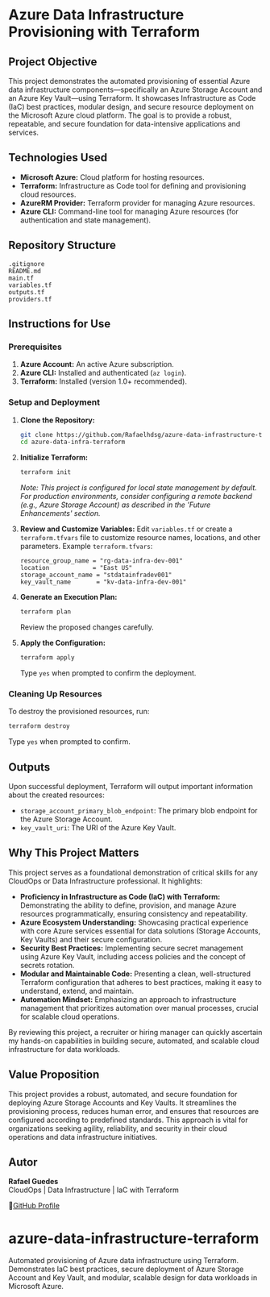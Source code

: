 # Azure Data Infrastructure Provisioning with Terraform

## Project Objective

This project demonstrates the automated provisioning of essential Azure data infrastructure components—specifically an Azure Storage Account and an Azure Key Vault—using Terraform. It showcases Infrastructure as Code (IaC) best practices, modular design, and secure resource deployment on the Microsoft Azure cloud platform. The goal is to provide a robust, repeatable, and secure foundation for data-intensive applications and services.

## Technologies Used

*   **Microsoft Azure:** Cloud platform for hosting resources.
*   **Terraform:** Infrastructure as Code tool for defining and provisioning cloud resources.
*   **AzureRM Provider:** Terraform provider for managing Azure resources.
*   **Azure CLI:** Command-line tool for managing Azure resources (for authentication and state management).

## Repository Structure

```
.gitignore
README.md
main.tf
variables.tf
outputs.tf
providers.tf
```

## Instructions for Use

### Prerequisites

1.  **Azure Account:** An active Azure subscription.
2.  **Azure CLI:** Installed and authenticated (`az login`).
3.  **Terraform:** Installed (version 1.0+ recommended).

### Setup and Deployment

1.  **Clone the Repository:**
    ```bash
    git clone https://github.com/Rafaelhdsg/azure-data-infrastructure-terraform.git
    cd azure-data-infra-terraform
    ```

2.  **Initialize Terraform:**
    ```bash
    terraform init
    ```
    *Note: This project is configured for local state management by default. For production environments, consider configuring a remote backend (e.g., Azure Storage Account) as described in the 'Future Enhancements' section.* 

3.  **Review and Customize Variables:**
    Edit `variables.tf` or create a `terraform.tfvars` file to customize resource names, locations, and other parameters. Example `terraform.tfvars`:
    ```hcl
    resource_group_name = "rg-data-infra-dev-001"
    location            = "East US"
    storage_account_name = "stdatainfradev001"
    key_vault_name       = "kv-data-infra-dev-001"
    ```

4.  **Generate an Execution Plan:**
    ```bash
    terraform plan
    ```
    Review the proposed changes carefully.

5.  **Apply the Configuration:**
    ```bash
    terraform apply
    ```
    Type `yes` when prompted to confirm the deployment.

### Cleaning Up Resources

To destroy the provisioned resources, run:

```bash
terraform destroy
```
Type `yes` when prompted to confirm.

## Outputs

Upon successful deployment, Terraform will output important information about the created resources:

*   `storage_account_primary_blob_endpoint`: The primary blob endpoint for the Azure Storage Account.
*   `key_vault_uri`: The URI of the Azure Key Vault.

## Why This Project Matters

This project serves as a foundational demonstration of critical skills for any CloudOps or Data Infrastructure professional. It highlights:

*   **Proficiency in Infrastructure as Code (IaC) with Terraform:** Demonstrating the ability to define, provision, and manage Azure resources programmatically, ensuring consistency and repeatability.
*   **Azure Ecosystem Understanding:** Showcasing practical experience with core Azure services essential for data solutions (Storage Accounts, Key Vaults) and their secure configuration.
*   **Security Best Practices:** Implementing secure secret management using Azure Key Vault, including access policies and the concept of secrets rotation.
*   **Modular and Maintainable Code:** Presenting a clean, well-structured Terraform configuration that adheres to best practices, making it easy to understand, extend, and maintain.
*   **Automation Mindset:** Emphasizing an approach to infrastructure management that prioritizes automation over manual processes, crucial for scalable cloud operations.

By reviewing this project, a recruiter or hiring manager can quickly ascertain my hands-on capabilities in building secure, automated, and scalable cloud infrastructure for data workloads.

## Value Proposition

This project provides a robust, automated, and secure foundation for deploying Azure Storage Accounts and Key Vaults. It streamlines the provisioning process, reduces human error, and ensures that resources are configured according to predefined standards. This approach is vital for organizations seeking agility, reliability, and security in their cloud operations and data infrastructure initiatives.


## Autor 

**Rafael Guedes**  \
CloudOps | Data Infrastructure | IaC with Terraform

📍[GitHub Profile](https://github.com/Rafaelhdsg)
# azure-data-infrastructure-terraform
Automated provisioning of Azure data infrastructure using Terraform. Demonstrates IaC best practices, secure deployment of Azure Storage Account and Key Vault, and modular, scalable design for data workloads in Microsoft Azure.
